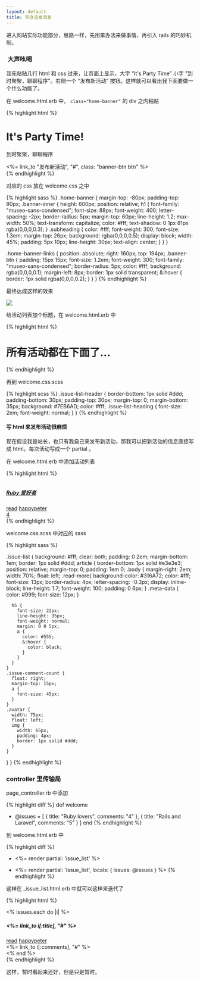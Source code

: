```yaml
---
layout: default
title: 笨办法发消息
---
```


进入网站实际功能部分，思路一样，先用笨办法来做事情，再引入 rails 的巧妙机制。

###  大声吆喝

<!-- 做一个发布活动信息的站点。先考虑简单情况，发消息的人，就我自己。我可以去后台敲 console 命令去创建 issue 。但是也还是要
     创建数据库之前，先写死一个 issue 的 html，让后看到这样发布信息也不是办法。
 -->

我先粘贴几行 html 和 css 过来，让页面上显示，大字 “It's Party Time” 小字 "到时聚聚，聊聊程序"。右侧一个 “发布新活动” 按钮。这样就可以看出我下面要做一个什么功能了。

在 welcome.html.erb 中， `class="home-banner"` 的 div 之内粘贴

{% highlight html %}
<div class="banner-inner container clearfix">
  <h1>It's Party Time!</h1>
  <p class="subheading">到时聚聚，聊聊程序</p>
  <div class="home-banner-links">
    <%= link_to "发布新活动", "#", class: "banner-btn btn" %>
  </div>
</div>
{% endhighlight %}

对应的 css 放在 welcome.css 之中

{% highlight sass %}
.home-banner {
  margin-top: -80px;
  padding-top: 80px;
  .banner-inner {
    height: 600px;
    position: relative;
    h1 {
      font-family: "museo-sans-condensed";
      font-size: 88px;
      font-weight: 400;
      letter-spacing: -2px;
      border-radius: 5px;
      margin-top: 60px;
      line-height: 1.2;
      max-width: 50%;
      text-transform: capitalize;
      color: #fff;
      text-shadow: 0 1px 81px rgba(0,0,0,0.3);
    }
    .subheading {
      color: #fff;
      font-weight: 300;
      font-size: 1.3em;
      margin-top: 26px;
      background: rgba(0,0,0,0.5);
      display: block;
      width: 45%;
      padding: 5px 10px;
      line-height: 30px;
      text-align: center;
    }
  }
}

.home-banner-links {
  position: absolute;
  right: 160px;
  top: 194px;
  .banner-btn {
    padding: 15px 15px;
    font-size: 1.2em;
    font-weight: 300;
    font-family: "museo-sans-condensed";
    border-radius: 5px;
    color: #fff;
    background: rgba(0,0,0,0.1);
    margin-left: 8px;
    border: 1px solid transparent;
    &:hover {
      border: 1px solid rgba(0,0,0,0.2);
    }
  }
}
{% endhighlight %}

最终达成这样的效果

![](http://media.haoduoshipin.com/pic/rails10/party_time.png)

给活动列表加个标题，在 welcome.html.erb 中

{% highlight html %}
<div class="issue-list-header">
  <div class="container clearfix">
    <h1 class="issue-list-heading">所有活动都在下面了...</h1>
  </div>
</div>
{% endhighlight %}

再到 welcome.css.scss

{% highlight scss %}
.issue-list-header {
  border-bottom: 1px solid #ddd;
  padding-bottom: 30px;
  padding-top: 30px;
  margin-top: 0;
  margin-bottom: 35px;
  background: #7EB6AD;
  color: #fff;
  .issue-list-heading {
    font-size: 2em;
    font-weight: normal;
  }
}
{% endhighlight %}

#### 写 html 来发布活动很麻烦
现在假设我是站长，也只有我自己来发布新活动，那我可以把新活动的信息直接写成 html。每次活动写成一个 partial 。

在 welcome.html.erb 中添加活动列表

{% highlight html %}
<div class="container clearfix">
  <div class="issue-list">
    <article class="issue clearfix">
      <div class="avatar">
        <a href="/happypeter">
          <img src=http://gravatar.com/avatar/a92785d8d68f1d1d83b008574f8b5dba.png?s=512&amp;d=retro alt="">
</a>      </div>
      <div class="body">
        <h5 class="title">
          <a href="#">Ruby 爱好者</a>
        </h5>
        <a class="read-more" href="#">read</a>
        <span class="meta-data">
          <a href="/happypeter">happypeter</a>
        </span>
      </div>
      <div class="issue-comment-count">
        <a href="/issues/8">
          4
        </a>
      </div>
    </article>
  </div>
</div>
{% endhighlight %}

welcome.css.scss 中对应的 sass

{% highlight sass %}

.issue-list {
  background: #fff;
  clear: both;
  padding: 0 2em;
  margin-bottom: 1em;
  border: 1px solid #ddd;
  article {
    border-bottom: 1px solid #e3e3e3;
    position: relative;
    margin-top: 0;
    padding: 1em 0;
    .body {
      margin-right: 2em;
      width: 70%;
      float: left;
      .read-more{
        background-color: #316A72;
        color: #fff;
        font-size: 13px;
        border-radius: 4px;
        letter-spacing: -0.3px;
        display: inline-block;
        line-height: 1.7;
        font-weight: 100;
        padding: 0 6px;
      }
      .meta-data {
        color: #999;
        font-size: 12px;
      }

      h5 {
        font-size: 22px;
        line-height: 35px;
        font-weight: normal;
        margin: 0 0 5px;
        a {
          color: #555;
          &:hover {
            color: black;
          }
        }
      }
    }
    .issue-comment-count {
      float: right;
      margin-top: 15px;
      a {
        font-size: 45px;
      }
    }
    .avatar {
      width: 75px;
      float: left;
      img {
        width: 65px;
        padding: 4px;
        border: 1px solid #ddd;
      }
    }
  }
}
{% endhighlight %}

### controller 里传输局

page_controller.rb 中添加

{% highlight diff %}
def welcome
+ @issues  = [ { title: "Ruby lovers", comments: "4" }, { title: "Rails and Laravel", comments: "5" } ]
end
{% endhighlight %}

到 welcome.html.erb 中

{% highlight diff %}
- <%= render partial: 'issue_list' %>
+ <%= render partial: 'issue_list', locals: { issues: @issues } %>
{% endhighlight %}

这样在 _issue_list.html.erb 中就可以这样来迭代了

{% highlight html %}
<div class="issue-list">
  <% issues.each do |i| %>
    <article class="issue clearfix">
      <div class="avatar">
        <a href="/happypeter">
          <img src=http://gravatar.com/avatar/a92785d8d68f1d1d83b008574f8b5dba.png?s=512&amp;d=retro alt="">
        </a>
      </div>
      <div class="body">
        <h5 class="title">
          <%= link_to i[:title], "#" %>
        </h5>
        <a class="read-more" href="#">read</a>
        <span class="meta-data">
          <a href="/happypeter">happypeter</a>
        </span>
      </div>
      <div class="issue-comment-count">
        <%= link_to i[:comments], "#" %>
      </div>
    </article>
  <% end %>
</div>
{% endhighlight %}

这样，暂时看起来还好，但是只是暂时。
